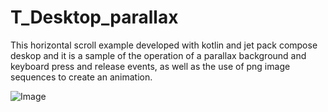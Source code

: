 # T_Desktop_parallax

This horizontal scroll example developed with kotlin and jet pack compose deskop and it is a sample of the operation of a parallax background and keyboard press and release events, as well as the use of png image sequences to create an animation.

![Image](https://github.com/PedroGM80/T_Desktop_parallax/blob/master/demo.gif?raw=true "Demo")
